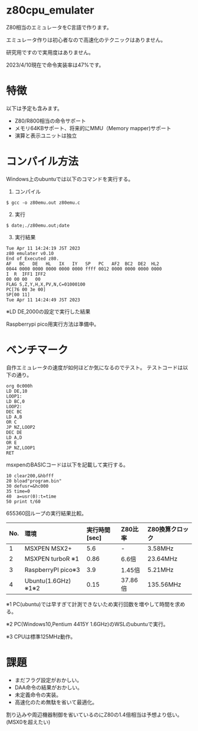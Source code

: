 # z80cpu_emulater

Z80相当のエミュレータをC言語で作ります。

エミュレータ作りは初心者なので高速化のテクニックはありません。

研究用ですので実用度はありません。

2023/4/10現在で命令実装率は47%です。

# 特徴

以下は予定も含みます。

- Z80/R800相当の命令サポート
- メモリ64KBサポート、将来的にMMU（Memory mapper)サポート
- 演算と表示ユニットは独立

# コンパイル方法

Windows上のubuntuでは以下のコマンドを実行する。

1. コンパイル
```
$ gcc -o z80emu.out z80emu.c
```

2. 実行
```
$ date;./z80emu.out;date
```

3. 実行結果
```
Tue Apr 11 14:24:19 JST 2023
z80 emulater v0.10
End of Executed z80.
AF   BC   DE   HL   IX   IY   SP   PC   AF2  BC2  DE2  HL2
0044 0000 0000 0000 0000 0000 ffff 0012 0000 0000 0000 0000
I  R  IFF1 IFF2
00 00 00   00
FLAG S,Z,Y,H,X,PV,N,C=01000100
PC[76 00 3e 00]
SP[00 11]
Tue Apr 11 14:24:49 JST 2023
```

※LD DE,2000の設定で実行した結果

Raspberrypi pico用実行方法は準備中。




# ベンチマーク

自作エミュレータの速度が如何ほどか気になるのでテスト。
テストコードは以下の通り。
```
org 0c000h
LD DE,10
LOOP1:
LD BC,0
LOOP2:
DEC BC
LD A,B
OR C
JP NZ,LOOP2
DEC DE
LD A,D
OR E
JP NZ,LOOP1
RET
```

msxpenのBASICコードは以下を記載して実行する。
```
10 clear200,&hbfff
20 bload"program.bin"
30 defusr=&hc000
35 time=0
40  a=usr(0):t=time
50 print t/60

```

655360回ループの実行結果比較。

|No.|環境|実行時間[sec]|Z80比率|Z80換算クロック|
|:--|:--|:--|:--|:--|
|1|MSXPEN MSX2+|5.6|-|3.58MHz|
|2|MSXPEN turboR ※1|0.86|6.6倍|23.64MHz|
|3|RaspberryPI pico※3|3.9|1.45倍|5.21MHz|
|4|Ubuntu(1.6GHz) ※1※2|0.15|37.86倍|135.56MHz|

※1 PC(ubuntu)では早すぎて計測できないため実行回数を増やして時間を求める。

※2 PC(Windows10,Pentium 4415Y 1.6GHz)のWSLのubuntuで実行。

※3 CPUは標準125MHz動作。

# 課題

- まだフラグ設定がおかしい。
- DAA命令の結果がおかしい。
- 未定義命令の実装。
- 高速化のため無駄を省いて最適化。

割り込みや周辺機器制御を省いているのにZ80の1.4倍相当は予想より低い。(MSX0を超えたい)
